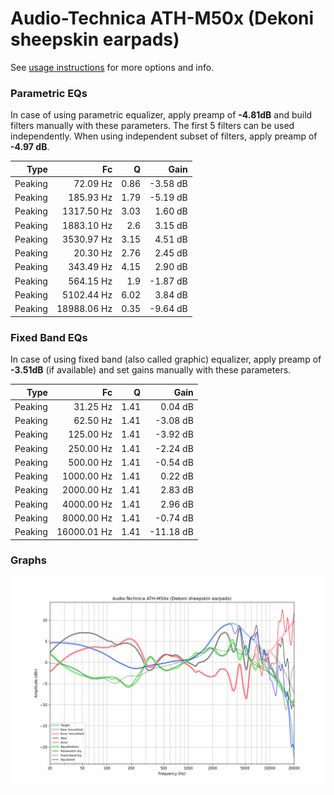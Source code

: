# Audio-Technica ATH-M50x (Dekoni sheepskin earpads)
See [usage instructions](https://github.com/jaakkopasanen/AutoEq#usage) for more options and info.

### Parametric EQs
In case of using parametric equalizer, apply preamp of **-4.81dB** and build filters manually
with these parameters. The first 5 filters can be used independently.
When using independent subset of filters, apply preamp of **-4.97 dB**.

| Type    | Fc          |    Q | Gain     |
|--------:|------------:|-----:|---------:|
| Peaking | 72.09 Hz    | 0.86 | -3.58 dB |
| Peaking | 185.93 Hz   | 1.79 | -5.19 dB |
| Peaking | 1317.50 Hz  | 3.03 | 1.60 dB  |
| Peaking | 1883.10 Hz  | 2.6  | 3.15 dB  |
| Peaking | 3530.97 Hz  | 3.15 | 4.51 dB  |
| Peaking | 20.30 Hz    | 2.76 | 2.45 dB  |
| Peaking | 343.49 Hz   | 4.15 | 2.90 dB  |
| Peaking | 564.15 Hz   | 1.9  | -1.87 dB |
| Peaking | 5102.44 Hz  | 6.02 | 3.84 dB  |
| Peaking | 18988.06 Hz | 0.35 | -9.64 dB |

### Fixed Band EQs
In case of using fixed band (also called graphic) equalizer, apply preamp of **-3.51dB**
(if available) and set gains manually with these parameters.

| Type    | Fc          |    Q | Gain      |
|--------:|------------:|-----:|----------:|
| Peaking | 31.25 Hz    | 1.41 | 0.04 dB   |
| Peaking | 62.50 Hz    | 1.41 | -3.08 dB  |
| Peaking | 125.00 Hz   | 1.41 | -3.92 dB  |
| Peaking | 250.00 Hz   | 1.41 | -2.24 dB  |
| Peaking | 500.00 Hz   | 1.41 | -0.54 dB  |
| Peaking | 1000.00 Hz  | 1.41 | 0.22 dB   |
| Peaking | 2000.00 Hz  | 1.41 | 2.83 dB   |
| Peaking | 4000.00 Hz  | 1.41 | 2.96 dB   |
| Peaking | 8000.00 Hz  | 1.41 | -0.74 dB  |
| Peaking | 16000.01 Hz | 1.41 | -11.18 dB |

### Graphs
![](./Audio-Technica%20ATH-M50x%20(Dekoni%20sheepskin%20earpads).png)
